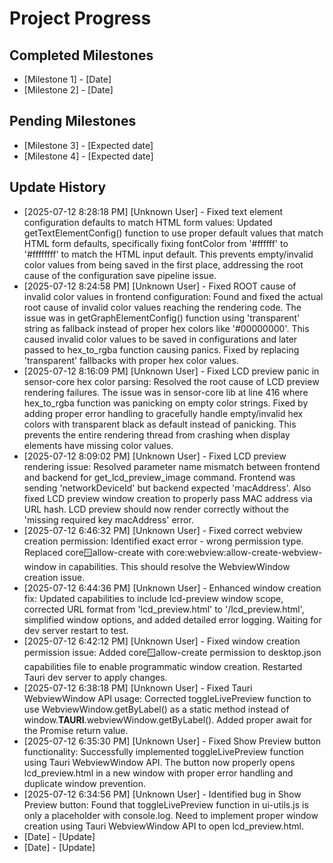 # Project Progress

## Completed Milestones
- [Milestone 1] - [Date]
- [Milestone 2] - [Date]

## Pending Milestones
- [Milestone 3] - [Expected date]
- [Milestone 4] - [Expected date]

## Update History

- [2025-07-12 8:28:18 PM] [Unknown User] - Fixed text element configuration defaults to match HTML form values: Updated getTextElementConfig() function to use proper default values that match HTML form defaults, specifically fixing fontColor from '#ffffff' to '#ffffffff' to match the HTML input default. This prevents empty/invalid color values from being saved in the first place, addressing the root cause of the configuration save pipeline issue.
- [2025-07-12 8:24:58 PM] [Unknown User] - Fixed ROOT cause of invalid color values in frontend configuration: Found and fixed the actual root cause of invalid color values reaching the rendering code. The issue was in getGraphElementConfig() function using 'transparent' string as fallback instead of proper hex colors like '#00000000'. This caused invalid color values to be saved in configurations and later passed to hex_to_rgba function causing panics. Fixed by replacing 'transparent' fallbacks with proper hex color values.
- [2025-07-12 8:16:09 PM] [Unknown User] - Fixed LCD preview panic in sensor-core hex color parsing: Resolved the root cause of LCD preview rendering failures. The issue was in sensor-core lib at line 416 where hex_to_rgba function was panicking on empty color strings. Fixed by adding proper error handling to gracefully handle empty/invalid hex colors with transparent black as default instead of panicking. This prevents the entire rendering thread from crashing when display elements have missing color values.
- [2025-07-12 8:09:02 PM] [Unknown User] - Fixed LCD preview rendering issue: Resolved parameter name mismatch between frontend and backend for get_lcd_preview_image command. Frontend was sending 'networkDeviceId' but backend expected 'macAddress'. Also fixed LCD preview window creation to properly pass MAC address via URL hash. LCD preview should now render correctly without the 'missing required key macAddress' error.
- [2025-07-12 6:46:32 PM] [Unknown User] - Fixed correct webview creation permission: Identified exact error - wrong permission type. Replaced core:window:allow-create with core:webview:allow-create-webview-window in capabilities. This should resolve the WebviewWindow creation issue.
- [2025-07-12 6:44:36 PM] [Unknown User] - Enhanced window creation fix: Updated capabilities to include lcd-preview window scope, corrected URL format from 'lcd_preview.html' to '/lcd_preview.html', simplified window options, and added detailed error logging. Waiting for dev server restart to test.
- [2025-07-12 6:42:12 PM] [Unknown User] - Fixed window creation permission issue: Added core:window:allow-create permission to desktop.json capabilities file to enable programmatic window creation. Restarted Tauri dev server to apply changes.
- [2025-07-12 6:38:18 PM] [Unknown User] - Fixed Tauri WebviewWindow API usage: Corrected toggleLivePreview function to use WebviewWindow.getByLabel() as a static method instead of window.__TAURI__.webviewWindow.getByLabel(). Added proper await for the Promise return value.
- [2025-07-12 6:35:30 PM] [Unknown User] - Fixed Show Preview button functionality: Successfully implemented toggleLivePreview function using Tauri WebviewWindow API. The button now properly opens lcd_preview.html in a new window with proper error handling and duplicate window prevention.
- [2025-07-12 6:34:56 PM] [Unknown User] - Identified bug in Show Preview button: Found that toggleLivePreview function in ui-utils.js is only a placeholder with console.log. Need to implement proper window creation using Tauri WebviewWindow API to open lcd_preview.html.
- [Date] - [Update]
- [Date] - [Update]
